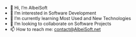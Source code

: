 - 👋 Hi, I’m AlbeiSoft
- 👀 I’m interested in Software Development
- 🌱 I’m currently learning Most Used and New Technologies
- 💞️ I’m looking to collaborate on Software Projects
- 📫 How to reach me: contact@AlbeiSoft.net

<!---
albeisoft/albeisoft is a ✨ special ✨ repository because its `README.md` (this file) appears on your GitHub profile.
You can click the Preview link to take a look at your changes.
--->
